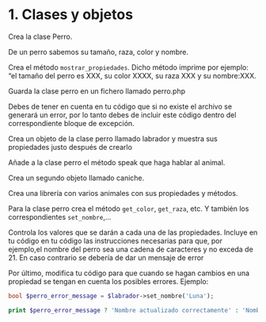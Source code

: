 # 1. Clases y objetos
Crea la clase Perro. 

De un perro sabemos su tamaño, raza, color y nombre.

Crea el método `mostrar_propiedades`. Dicho método imprime por ejemplo: “el tamaño del perro es XXX, su color XXXX, su raza XXX y su nombre:XXX.

Guarda la clase perro en un fichero llamado perro.php

Debes de tener en cuenta en tu código que si no existe el archivo se generará un error, por lo tanto debes de incluir este código dentro del correspondiente bloque de excepción.

Crea un objeto de la clase perro llamado labrador y muestra sus propiedades justo después de crearlo

Añade a la clase perro el método speak  que haga hablar al animal.

Crea un segundo objeto llamado caniche.

Crea una librería con varios animales con sus propiedades y métodos.

Para la clase perro crea el método `get_color`, `get_raza`, etc. Y también los correspondientes `set_nombre`,…

Controla los valores que se darán a cada una de las propiedades. Incluye en tu código en tu código las instrucciones necesarias para que, por ejemplo,el nombre del perro sea una cadena de caracteres y no exceda de 21. En caso contrario se debería de dar un mensaje de error

Por último, modifica tu código para que cuando se hagan cambios en una propiedad se tengan en cuenta los posibles errores. Ejemplo:
```php
bool $perro_error_message = $labrador->set_nombre('Luna');

print $perro_error_message ? 'Nombre actualizado correctamente' : 'Nombre no modificado'
```